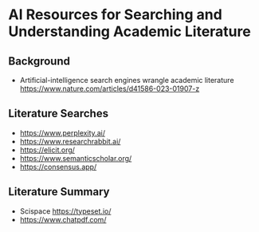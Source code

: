 # AI Resources for Searching and Understanding Academic Literature

## Background

* Artificial-intelligence search engines wrangle academic literature https://www.nature.com/articles/d41586-023-01907-z

## Literature Searches

* https://www.perplexity.ai/
* https://www.researchrabbit.ai/
* https://elicit.org/
* https://www.semanticscholar.org/
* https://consensus.app/

## Literature Summary

* Scispace https://typeset.io/
* https://www.chatpdf.com/
